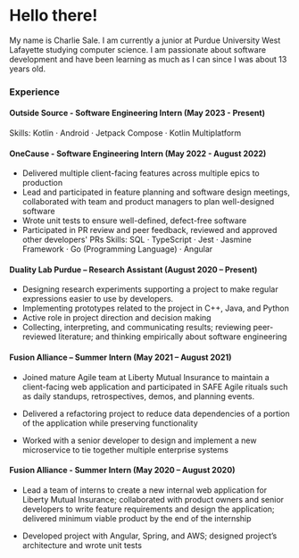# Hello there!
My name is Charlie Sale. I am currently a junior at Purdue University West Lafayette studying computer science.
I am passionate about software development and have been learning as much as I can since I was about 13 years old.

### Experience
#### Outside Source - Software Engineering Intern (May 2023 - Present)
Skills: Kotlin · Android · Jetpack Compose · Kotlin Multiplatform

#### OneCause - Software Engineering Intern (May 2022 - August 2022)
* Delivered multiple client-facing features across multiple epics to production
* Lead and participated in feature planning and software design meetings, collaborated with team and product managers to plan well-designed software
* Wrote unit tests to ensure well-defined, defect-free software
* Participated in PR review and peer feedback, reviewed and approved other developers' PRs
Skills: SQL · TypeScript · Jest · Jasmine Framework · Go (Programming Language) · Angular

#### Duality Lab Purdue – Research Assistant (August 2020 – Present) 
* Designing research experiments supporting a project to make regular expressions easier to use by developers. 
* Implementing prototypes related to the project in C++, Java, and Python 
* Active role in project direction and decision making 
* Collecting, interpreting, and communicating results; reviewing peer-reviewed literature; and thinking empirically about software engineering 

#### Fusion Alliance – Summer Intern (May 2021 – August 2021) 

* Joined mature Agile team at Liberty Mutual Insurance to maintain a client-facing web application and participated in SAFE Agile rituals such as daily standups, retrospectives, demos, and planning events. 

* Delivered a refactoring project to reduce data dependencies of a portion of the application while preserving functionality 

* Worked with a senior developer to design and implement a new microservice to tie together multiple enterprise systems 

#### Fusion Alliance - Summer Intern (May 2020 – August 2020) 

* Lead a team of interns to create a new internal web application for Liberty Mutual Insurance; collaborated with product owners and senior developers to write feature requirements and design the application; delivered minimum viable product by the end of the internship 

* Developed project with Angular, Spring, and AWS; designed project’s architecture and wrote unit tests 
